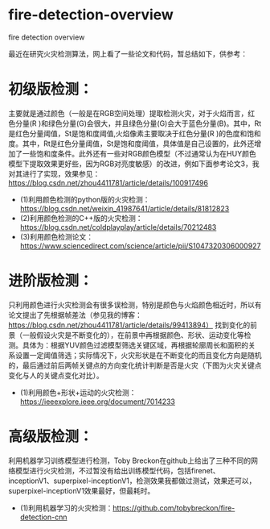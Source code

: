 # fire-detection-overview
fire detection overview


最近在研究火灾检测算法，网上看了一些论文和代码，暂总结如下，供参考：

# 初级版检测：

   主要就是通过颜色（一般是在RGB空间处理）提取检测火灾，对于火焰而言，红色分量(R )和绿色分量(G)会很大，并且绿色分量(G)会大于蓝色分量(B)。其中，Rt是红色分量阈值，St是饱和度阈值,火焰像素主要取决于红色分量(R )的色度和饱和度。其中，Rt是红色分量阈值，St是饱和度阈值，具体值是自己设置的，此外还增加了一些饱和度条件。此外还有一些对RGB颜色模型（不过通常认为在HUY颜色模型下提取效果更好些，因为RGB对亮度敏感）的改进，例如下面参考论文3，我对其进行了实现，效果参见：https://blog.csdn.net/zhou4411781/article/details/100917496

 * (1)利用颜色检测的python版的火灾检测：https://blog.csdn.net/weixin_41987641/article/details/81812823
 * (2)利用颜色检测的C++版的火灾检测：https://blog.csdn.net/coldplayplay/article/details/70212483
 * (3)利用颜色检测论文：https://www.sciencedirect.com/science/article/pii/S1047320306000927

# 进阶版检测：
   只利用颜色进行火灾检测会有很多误检测，特别是颜色与火焰颜色相近时，所以有论文提出了先根据帧差法（参见我的博客：https://blog.csdn.net/zhou4411781/article/details/99413894） 找到变化的前景（一般假设火灾是不断变化的），在前景中再根据颜色、形状、运动变化等检测。具体为：根据YUV颜色过滤模型筛选关键区域，再根据轮廓周长和面积的关系设置一定阈值筛选；实际情况下，火灾形状是在不断变化的而且变化方向是随机的，最后通过前后两帧关键点的方向变化统计判断是否是火灾（下图为火灾关键点变化与人的关键点变化对比）。

 * (1)利用颜色+形状+运动的火灾检测：https://ieeexplore.ieee.org/document/7014233

# 高级版检测：
   利用机器学习训练模型进行检测，Toby Breckon在github上给出了三种不同的网络模型进行火灾检测，不过暂没有给出训练模型代码，包括firenet、inceptionV1、superpixel-inceptionV1，检测效果我都做过测试，效果还可以，superpixel-inceptionV1效果最好，但最耗时。

 * (1)利用机器学习的火灾检测：https://github.com/tobybreckon/fire-detection-cnn

